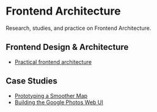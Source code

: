 # Frontend Architecture

Research, studies, and practice on Frontend Architecture.

## Frontend Design & Architecture

- [Practical frontend architecture](https://jaredgorski.org/writing/14-practical-frontend-architecture)

## Case Studies

- [Prototyping a Smoother Map](https://medium.com/google-design/google-maps-cb0326d165f5)
- [Building the Google Photos Web UI](https://medium.com/google-design/google-photos-45b714dfbed1)
